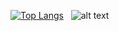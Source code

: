 [![Top Langs](https://github-readme-stats.vercel.app/api/top-langs/?username=SarawinT&langs_count=6&layout=compact&theme=dark)](https://github.com/anuraghazra/github-readme-stats) &nbsp; ![alt text](https://camo.githubusercontent.com/3c553beb641d154ec09f3f1cce78f434eb72a9b2843dc45e5aa191cc6234b383/687474703a2f2f7374617469632e76656c76657463616368652e6f72672f70616765732f323031382f30362f31332f70617274792d676f706865722f64616e63696e672d676f706865722e676966)


